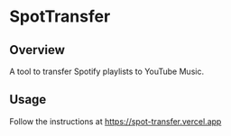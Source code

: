 # SpotTransfer

## Overview

A tool to transfer Spotify playlists to YouTube Music.

## Usage

Follow the instructions at https://spot-transfer.vercel.app
